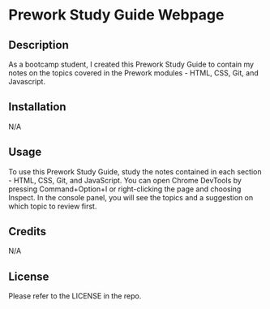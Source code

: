 # Prework Study Guide Webpage

## Description

As a bootcamp student, I created this Prework Study Guide to contain my notes on the topics covered in the Prework modules - HTML, CSS, Git, and Javascript.

## Installation

N/A

## Usage

To use this Prework Study Guide, study the notes contained in each section - HTML, CSS, Git, and JavaScript. You can open Chrome DevTools by pressing Command+Option+I or right-clicking the page and choosing Inspect. In the console panel, you will see the topics and a suggestion on which topic to review first.

## Credits

N/A

## License

Please refer to the LICENSE in the repo.
